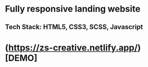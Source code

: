 # Fully responsive landing website

## Tech Stack: HTML5, CSS3, SCSS, Javascript

# (https://zs-creative.netlify.app/)[DEMO]
